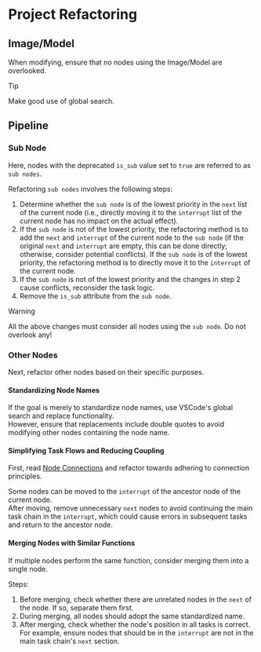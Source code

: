 # Project Refactoring

## Image/Model

When modifying, ensure that no nodes using the Image/Model are overlooked.

> [!TIP]
>
> Make good use of global search.

## Pipeline

### Sub Node

Here, nodes with the deprecated `is_sub` value set to `true` are referred to as `sub nodes`.

Refactoring `sub nodes` involves the following steps:

1. Determine whether the `sub node` is of the lowest priority in the `next` list of the current node (i.e., directly moving it to the `interrupt` list of the current node has no impact on the actual effect).
2. If the `sub node` is not of the lowest priority, the refactoring method is to add the `next` and `interrupt` of the current node to the `sub node` (if the original `next` and `interrupt` are empty, this can be done directly; otherwise, consider potential conflicts). If the `sub node` is of the lowest priority, the refactoring method is to directly move it to the `interrupt` of the current node.
3. If the `sub node` is not of the lowest priority and the changes in step 2 cause conflicts, reconsider the task logic.
4. Remove the `is_sub` attribute from the `sub node`.

> [!WARNING]
>
> All the above changes must consider all nodes using the `sub node`. Do not overlook any!

### Other Nodes

Next, refactor other nodes based on their specific purposes.

#### Standardizing Node Names

If the goal is merely to standardize node names, use VSCode's global search and replace functionality.  
However, ensure that replacements include double quotes to avoid modifying other nodes containing the node name.

#### Simplifying Task Flows and Reducing Coupling

First, read [Node Connections](./Writing-Pipelines.md#node-connections) and refactor towards adhering to connection principles.

Some nodes can be moved to the `interrupt` of the ancestor node of the current node.  
After moving, remove unnecessary `next` nodes to avoid continuing the main task chain in the `interrupt`, which could cause errors in subsequent tasks and return to the ancestor node.

#### Merging Nodes with Similar Functions

If multiple nodes perform the same function, consider merging them into a single node.

Steps:

1. Before merging, check whether there are unrelated nodes in the `next` of the node. If so, separate them first.
2. During merging, all nodes should adopt the same standardized name.
3. After merging, check whether the node's position in all tasks is correct. For example, ensure nodes that should be in the `interrupt` are not in the main task chain's `next` section.
